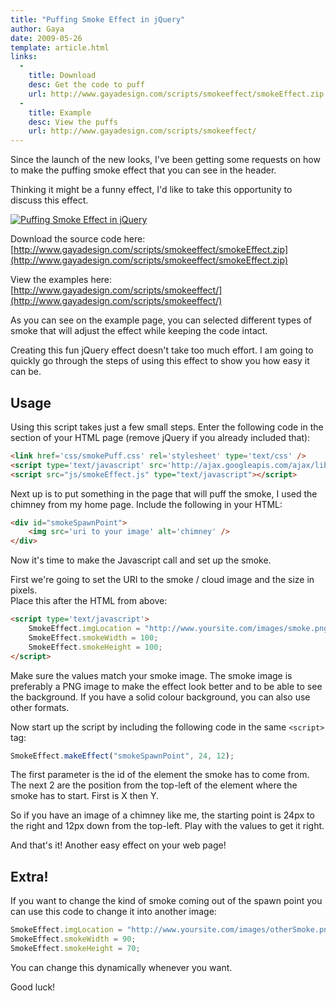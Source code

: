 ```yaml
---
title: "Puffing Smoke Effect in jQuery"
author: Gaya
date: 2009-05-26
template: article.html
links:
  -
    title: Download
    desc: Get the code to puff
    url: http://www.gayadesign.com/scripts/smokeeffect/smokeEffect.zip
  -
    title: Example
    desc: View the puffs
    url: http://www.gayadesign.com/scripts/smokeeffect/
---
```

Since the launch of the new looks, I've been getting some requests on how to make the puffing smoke effect that you can see in the header.

Thinking it might be a funny effect, I'd like to take this opportunity to discuss this effect.

[![Puffing Smoke Effect in jQuery](/articles/puffing-smoke-effect-in-jquery/puffingsmoke.jpg "Puffing Smoke Effect in jQuery")](/articles/puffing-smoke-effect-in-jquery/)

<span class="more"></span>

Download the source code here: [http://www.gayadesign.com/scripts/smokeeffect/smokeEffect.zip](http://www.gayadesign.com/scripts/smokeeffect/smokeEffect.zip)

View the examples here: [http://www.gayadesign.com/scripts/smokeeffect/](http://www.gayadesign.com/scripts/smokeeffect/)

As you can see on the example page, you can selected different types of smoke that will adjust the effect while keeping the code intact.

Creating this fun jQuery effect doesn't take too much effort. I am going to quickly go through the steps of using this effect to show you how easy it can be.

Usage
-----

Using this script takes just a few small steps. Enter the following code in the  section of your HTML page (remove jQuery if you already included that):


```html
<link href='css/smokePuff.css' rel='stylesheet' type='text/css' />
<script type='text/javascript' src='http://ajax.googleapis.com/ajax/libs/jquery/1.3/jquery.min.js'></script>
<script src="js/smokeEffect.js" type="text/javascript"></script>
```


Next up is to put something in the page that will puff the smoke, I used the chimney from my home page. Include the following in your HTML:


```html
<div id="smokeSpawnPoint">
    <img src='uri to your image' alt='chimney' />
</div>
```


Now it's time to make the Javascript call and set up the smoke.

First we're going to set the URI to the smoke / cloud image and the size in pixels.  
 Place this after the HTML from above:


```html
<script type='text/javascript'>
    SmokeEffect.imgLocation = "http://www.yoursite.com/images/smoke.png";
    SmokeEffect.smokeWidth = 100;
    SmokeEffect.smokeHeight = 100;
</script>
```


Make sure the values match your smoke image. The smoke image is preferably a PNG image to make the effect look better and to be able to see the background. If you have a solid colour background, you can also use other formats.

Now start up the script by including the following code in the same `<script>` tag:


```javascript
SmokeEffect.makeEffect("smokeSpawnPoint", 24, 12);
```


The first parameter is the id of the element the smoke has to come from. The next 2 are the position from the top-left of the element where the smoke has to start. First is X then Y.

So if you have an image of a chimney like me, the starting point is 24px to the right and 12px down from the top-left. Play with the values to get it right.

And that's it! Another easy effect on your web page!

Extra!
------

If you want to change the kind of smoke coming out of the spawn point you can use this code to change it into another image:


```javascript
SmokeEffect.imgLocation = "http://www.yoursite.com/images/otherSmoke.png";
SmokeEffect.smokeWidth = 90;
SmokeEffect.smokeHeight = 70;
```


You can change this dynamically whenever you want.

Good luck!